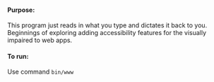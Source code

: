 #### Purpose:
This program just reads in what you type and dictates it back to you. Beginnings of exploring adding accessibility 
features for the visually impaired to web apps.

#### To run:
Use command `bin/www`
